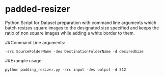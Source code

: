 # padded-resizer
Python Script for Dataset preparation with command line arguments which batch resizes square images to the designated size specified and keeps the ratio of non square images while adding a white border to them.

##Command Line arguments: 
```
-src SourceFolderName -des DestinationFolderName -d desiredSize
```
##Example usage: 
```
python padding_resizer.py -src input -des output -d 512
```

